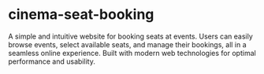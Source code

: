 # cinema-seat-booking
A simple and intuitive website for booking seats at events. Users can easily browse events, select available seats, and manage their bookings, all in a seamless online experience. Built with modern web technologies for optimal performance and usability.

